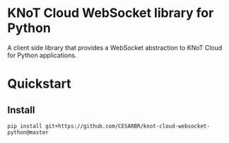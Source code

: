 # KNoT Cloud WebSocket library for Python

A client side library that provides a WebSocket abstraction to KNoT Cloud for Python applications.

# Quickstart

## Install

```
pip install git+https://github.com/CESARBR/knot-cloud-websocket-python@master
```
